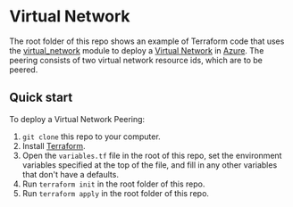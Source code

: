 # Virtual Network

The root folder of this repo shows an example of Terraform code that uses the
[virtual_network](https://github.com/damianflynn/terraform-az-virtual-network/tree/master/modules/virtual-network) module to deploy a [Virtual Network](https://docs.microsoft.com/en-us/azure/virtual-network/virtual-network-peering-overview) in [Azure](https://azure.com/). The peering consists of two virtual network resource ids, which are to be peered.

## Quick start

To deploy a Virtual Network Peering:

1. `git clone` this repo to your computer.
2. Install [Terraform](https://www.terraform.io/).
3. Open the `variables.tf` file in the root of this repo, set the environment variables specified at the top of the file, and fill in any other variables that don't have a defaults.
4. Run `terraform init` in the root folder of this repo.
5. Run `terraform apply` in the root folder of this repo.

